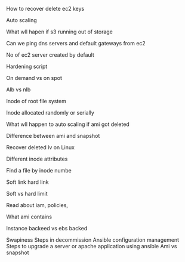 How to recover delete ec2 keys

Auto scaling

What wll hapen if s3 running out of storage

Can we ping dns servers and default gateways from ec2

No of ec2 server created by default

Hardening script

On demand vs on spot

Alb vs nlb

Inode of root file system

Inode allocated randomly or serially

What wll happen to auto scaling if ami got deleted

Difference between ami and snapshot

Recover deleted lv on Linux

Different inode attributes

Find a file by inode numbe

Soft link hard link

Soft vs hard limit

Read about iam, policies,

What ami contains

Instance backeed vs  ebs backed


Swapiness
Steps in decommission
Ansible configuration management
Steps to upgrade a server or apache application using ansible
Ami vs snapshot
